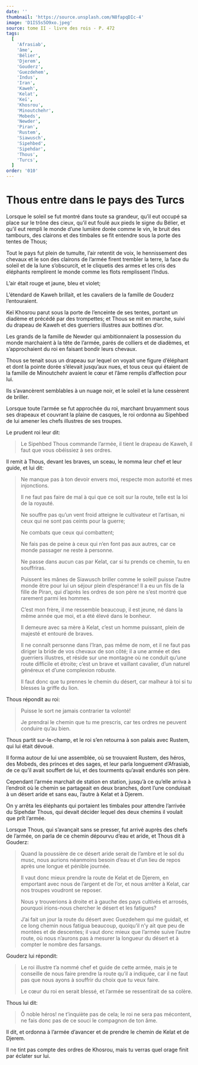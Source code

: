 ```yaml
---
date: ''
thumbnail: 'https://source.unsplash.com/N8fapqDIc-4'
image: 'D1IS5s5O9xo.jpeg'
source: tome II - livre des rois - P. 472
tags:
  [
    'Afrasiab',
    'âme',
    'Bélier',
    'Djerem',
    'Gouderz',
    'Guezdehem',
    'Indus',
    'Iran',
    'Kaweh',
    'Kelat',
    'Keï',
    'Khosrou',
    'Minoutchehr',
    'Mobeds',
    'Newder',
    'Piran',
    'Rustem',
    'Siawusch',
    'Sipehbed',
    'Sipehdar',
    'Thous',
    'Turcs',
  ]
order: '010'
---
```


# Thous entre dans le pays des Turcs

Lorsque le soleil se fut montré dans toute sa grandeur, qu’il eut occupé sa place sur le trône des cieux, qu’il eut foulé aux pieds le signe du Bélier, et qu’il eut rempli le monde d’une lumière dorée comme le vin, le bruit des tambours, des clairons et des timbales se fit entendre sous la porte des tentes de Thous;

Tout le pays fut plein de tumulte, l’air retentit de voix, le hennissement des chevaux et le son des clairons de l’armée firent trembler la terre, la face du soleil et de la lune s’obscurcit, et le cliquetis des armes et les cris des éléphants remplirent le monde comme les flots remplissent l’Indus.

L’air était rouge et jaune, bleu et violet;

L’étendard de Kaweh brillait, et les cavaliers de la famille de Gouderz l’entouraient.

Keï Khosrou parut sous la porte de l’enceinte de ses tentes, portant un diadème et précédé par des trompettes; et Thous se mit en marche, suivi du drapeau de Kaweh et des guerriers illustres aux bottines d’or.

Les grands de la famille de Newder qui ambitionnaient la possession du monde marchaient à la tête de l’armée, parés de colliers et de diadèmes, et s’approchaient du roi en faisant bondir leurs chevaux.

Thous se tenait sous un drapeau sur lequel on voyait une figure d’éléphant et dont la pointe dorée s’élevait jusqu’aux nues, et tous ceux qui étaient de la famille de Minoutchehr avaient le cœur et l’âme remplis d’affection pour lui.

Ils s’avancèrent semblables à un nuage noir, et le soleil et la lune cessèrent de briller.

Lorsque toute l’armée se fut approchée du roi, marchant bruyamment sous ses drapeaux et couvrant la plaine de casques, le roi ordonna au Sipehbed de lui amener les chefs illustres de ses troupes.

Le prudent roi leur dit:

> Le Sipehbed Thous commande l’armée, il tient le drapeau de Kaweh, il faut que vous obéissiez à ses ordres.

Il remit à Thous, devant les braves, un sceau, le nomma leur chef et leur guide, et lui dit:

> Ne manque pas à ton devoir envers moi, respecte mon autorité et mes injonctions.
>
> Il ne faut pas faire de mal à qui que ce soit sur la route, telle est la loi de la royauté.
>
> Ne souffre pas qu’un vent froid atteigne le cultivateur et l’artisan, ni ceux qui ne sont pas ceints pour la guerre;
>
> Ne combats que ceux qui combattent;
>
> Ne fais pas de peine à ceux qui n’en font pas aux autres, car ce monde passager ne reste à personne.
>
> Ne passe dans aucun cas par Kelat, car si tu prends ce chemin, tu en souffriras.
>
> Puissent les mânes de Siawusch briller comme le soleil! puisse l’autre monde être pour lui un séjour plein d’espérance! Il a eu un fils de la fille de Piran, qui d’après les ordres de son père ne s’est montré que rarement parmi les hommes.
>
> C’est mon frère, il me ressemble beaucoup, il est jeune, né dans la même année que moi, et a été élevé dans le bonheur.
>
> Il demeure avec sa mère à Kelat, c’est un homme puissant, plein de majesté et entouré de braves.
>
> Il ne connaît personne dans l’Iran, pas même de nom, et il ne faut pas diriger la bride de vos chevaux de son côté; il a une armée et des guerriers illustres, et réside sur une montagne où ne conduit qu’une route difficile et étroite; c’est un brave et vaillant cavalier, d’un naturel généreux et d’une complexion robuste.
>
> Il faut donc que tu prennes le chemin du désert, car malheur à toi si tu blesses la griffe du lion.

Thous répondit au roi:

> Puisse le sort ne jamais contrarier ta volonté!
>
> Je prendrai le chemin que tu me prescris, car tes ordres ne peuvent conduire qu’au bien.

Thous partit sur-le-champ, et le roi s’en retourna à son palais avec Rustem, qui lui était dévoué.

Il forma autour de lui une assemblée, où se trouvaient Rustem, des héros, des Mobeds, des princes et des sages, et leur parla longuement d’Afrasiab, de ce qu’il avait souffert de lui, et des tourments qu’avait endurés son père.

Cependant l’armée marchait de station en station, jusqu’à ce qu’elle arriva à l’endroit où le chemin se partageait en deux branches, dont l’une conduisait à un désert aride et sans eau, l’autre à Kelat et à Djerem.

On y arrêta les éléphants qui portaient les timbales pour attendre l’arrivée du Sipehdar Thous, qui devait décider lequel des deux chemins il voulait que prît l’armée.

Lorsque Thous, qui s’avançait sans se presser, fut arrivé auprès des chefs de l’armée, on parla de ce chemin dépourvu d’eau et aride, et Thous dit à Gouderz:

> Quand la poussière de ce désert aride serait de l’ambre et le sol du musc, nous aurions néanmoins besoin d’eau et d’un lieu de repos après une longue et pénible journée.
>
> Il vaut donc mieux prendre la route de Kelat et de Djerem, en emportant avec nous de l’argent et de l’or, et nous arrêter à Kelat, car nos troupes voudront se reposer.
>
> Nous y trouverions à droite et à gauche des pays cultivés et arrosés, pourquoi irions-nous chercher le désert et les fatigues?
>
> J’ai fait un jour la route du désert avec Guezdehem qui me guidait, et ce long chemin nous fatigua beaucoup, quoiqu’il n’y ait que peu de montées et de descentes; il vaut donc mieux que l’armée suive l’autre route, où nous n’aurons pas à mesurer la longueur du désert et à compter le nombre des farsangs.

Gouderz lui répondit:

> Le roi illustre t’a nommé chef et guide de cette armée, mais je te conseille de nous faire prendre la route qu’il a indiquée, car il ne faut pas que nous ayons à souffrir du choix que tu veux faire.
>
> Le cœur du roi en serait blessé, et l’armée se ressentirait de sa colère.

Thous lui dit:

> Ô noble héros! ne t’inquiète pas de cela; le roi ne sera pas mécontent, ne fais donc pas de ce souci le compagnon de ton âme.

Il dit, et ordonna à l’armée d’avancer et de prendre le chemin de Kelat et de Djerem.

Il ne tint pas compte des ordres de Khosrou, mais tu verras quel orage finit par éclater sur lui.
